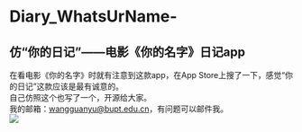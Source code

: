 # Diary_WhatsUrName-
仿“你的日记”——电影《你的名字》日记app
-----------------------------
在看电影《你的名字》时就有注意到这款app，在App Store上搜了一下，感觉“你的日记”这款应该是最有诚意的。<br>
自己仿照这个也写了一个，开源给大家。<br>我的邮箱：wangguanyu@bupt.edu.cn，有问题可以邮件我。<br>
![](https://github.com/wgy6055/Diary_WhatsUrName-/raw/master/gif/demo.gif)
